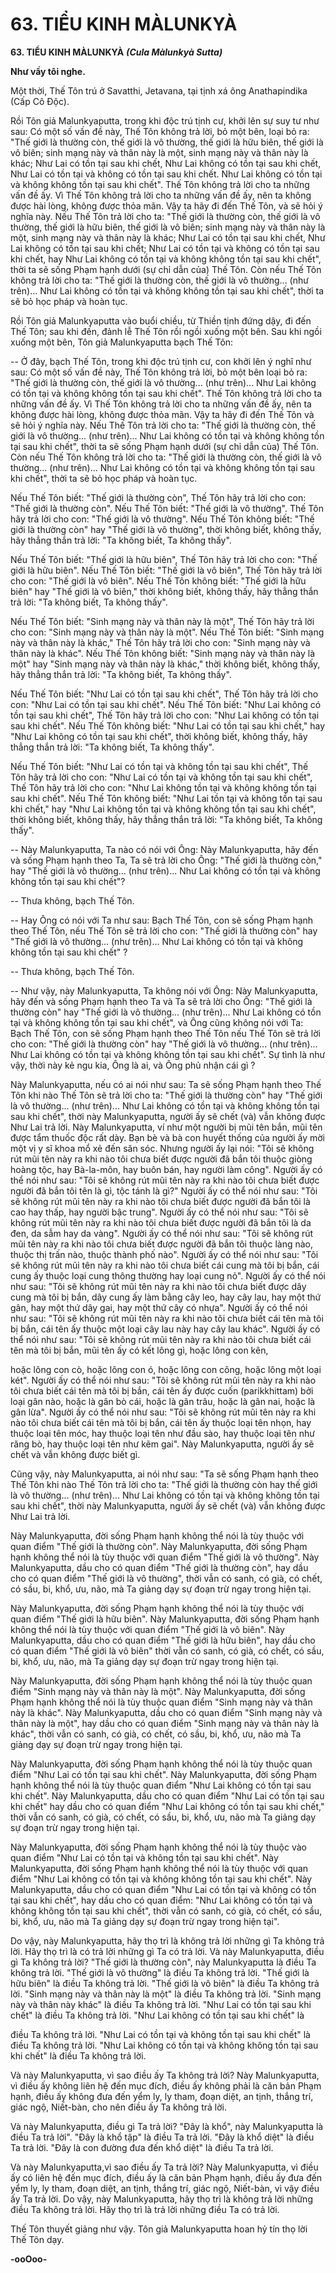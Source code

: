 # 63. TIỂU KINH MÀLUNKYÀ

**63. TIỂU KINH MÀLUNKYÀ**
***(Cula Màlunkyà Sutta)***

**Như vầy tôi nghe.**

Một thời, Thế Tôn trú ở Savatthi, Jetavana, tại tịnh xá ông Anathapindika (Cấp Cô Ðộc).

Rồi Tôn giả Malunkyaputta, trong khi độc trú tịnh cư, khởi lên sự suy tư như sau: Có một số vấn đề này,
Thế Tôn không trả lời, bỏ một bên, loại bỏ ra: "Thế giới là thường còn, thế giới là vô thường, thế giới là
hữu biên, thế giới là vô biên; sinh mạng này và thân này là một, sinh mạng này và thân này là khác; Như
Lai có tồn tại sau khi chết, Như Lai không có tồn tại sau khi chết, Như Lai có tồn tại và không có tồn tại
sau khi chết. Như Lai không có tồn tại và không không tồn tại sau khi chết". Thế Tôn không trả lời cho
ta những vấn đề ấy. Vì Thế Tôn không trả lời cho ta những vấn đề ấy, nên ta không được hài lòng,
không được thỏa mãn. Vậy ta hãy đi đến Thế Tôn, và sẽ hỏi ý nghĩa này. Nếu Thế Tôn trả lời cho ta:
"Thế giới là thường còn, thế giới là vô thường, thế giới là hữu biên, thế giới là vô biên; sinh mạng này
và thân này là một, sinh mạng này và thân này là khác; Như Lai có tồn tại sau khi chết, Như Lai không
có tồn tại sau khi chết; Như Lai có tồn tại và không có tồn tại sau khi chết, hay Như Lai không có tồn tại
và không không tồn tại sau khi chết", thời ta sẽ sống Phạm hạnh dưới (sự chỉ dẫn của) Thế Tôn. Còn nếu
Thế Tôn không trả lời cho ta: "Thế giới là thường còn, thế giới là vô thường... (như trên)... Như Lai
không có tồn tại và không không tồn tại sau khi chết", thời ta sẽ bỏ học pháp và hoàn tục.

Rồi Tôn giả Malunkyaputta vào buổi chiều, từ Thiền tịnh đứng dậy, đi đến Thế Tôn; sau khi đến, đảnh
lễ Thế Tôn rồi ngồi xuống một bên. Sau khi ngồi xuống một bên, Tôn giả Malunkyaputta bạch Thế Tôn:

-- Ở đây, bạch Thế Tôn, trong khi độc trú tịnh cư, con khởi lên ý nghĩ như sau: Có một số vấn đề này,
Thế Tôn không trả lời, bỏ một bên loại bỏ ra: "Thế giới là thường còn, thế giới là vô thường... (như
trên)... Như Lai không có tồn tại và không không tồn tại sau khi chết". Thế Tôn không trả lời cho ta
những vấn đề ấy. Vì Thế Tôn không trả lời cho ta những vấn đề ấy, nên ta không được hài lòng, không
được thỏa mãn. Vậy ta hãy đi đến Thế Tôn và sẽ hỏi ý nghĩa này. Nếu Thế Tôn trả lời cho ta: "Thế giới
là thường còn, thế giới là vô thường... (như trên)... Như Lai không có tồn tại và không không tồn tại sau
khi chết", thời ta sẽ sống Phạm hạnh dưới (sự chỉ dẫn của) Thế Tôn. Còn nếu Thế Tôn không trả lời cho
ta: "Thế giới là thường còn, thế giới là vô thường... (như trên)... Như Lai không có tồn tại và không
không tồn tại sau khi chết", thời ta sẽ bỏ học pháp và hoàn tục.

Nếu Thế Tôn biết: "Thế giới là thường còn", Thế Tôn hãy trả lời cho con: "Thế giới là thường còn". Nếu
Thế Tôn biết: "Thế giới là vô thường". Thế Tôn hãy trả lời cho con: "Thế giới là vô thường". Nếu Thế
Tôn không biết: "Thế giới là thường còn" hay "Thế giới là vô thường", thời không biết, không thấy, hãy
thẳng thắn trả lời: "Ta không biết, Ta không thấy".

Nếu Thế Tôn biết: "Thế giới là hữu biên", Thế Tôn hãy trả lời cho con: "Thế giới là hữu biên". Nếu Thế
Tôn biết: "Thế giới là vô biên", Thế Tôn hãy trả lời cho con: "Thế giới là vô biên". Nếu Thế Tôn không
biết: "Thế giới là hữu biên" hay "Thế giới là vô biên," thời không biết, không thấy, hãy thẳng thắn trả
lời: "Ta không biết, Ta không thấy".

Nếu Thế Tôn biết: "Sinh mạng này và thân này là một", Thế Tôn hãy trả lời cho con: "Sinh mạng này và
thân này là một". Nếu Thế Tôn biết: "Sinh mạng này và thân này là khác," Thế Tôn hãy trả lời cho con:
"Sinh mạng này và thân này là khác". Nếu Thế Tôn không biết: "Sinh mạng này và thân này là một" hay
"Sinh mạng này và thân này là khác," thời không biết, không thấy, hãy thẳng thắn trả lời: "Ta không
biết, Ta không thấy".

Nếu Thế Tôn biết: "Như Lai có tồn tại sau khi chết", Thế Tôn hãy trả lời cho con: "Như Lai có tồn tại
sau khi chết". Nếu Thế Tôn biết: "Như Lai không có tồn tại sau khi chết", Thế Tôn hãy trả lời cho con:
"Như Lai không có tồn tại sau khi chết". Nếu Thế Tôn không biết: "Như Lai có tồn tại sau khi chết," hay
"Như Lai không có tồn tại sau khi chết", thời không biết, không thấy, hãy thẳng thắn trả lời: "Ta không
biết, Ta không thấy".

Nếu Thế Tôn biết: "Như Lai có tồn tại và không tồn tại sau khi chết", Thế Tôn hãy trả lời cho con: "Như
Lai có tồn tại và không tồn tại sau khi chết", Thế Tôn hãy trả lời cho con: "Như Lai không tồn tại và
không không tồn tại sau khi chết". Nếu Thế Tôn không biết: "Như Lai tồn tại và không tồn tại sau khi
chết," hay "Như Lai không tồn tại và không không tồn tại sau khi chết", thời không biết, không thấy, hãy
thẳng thắn trả lời: "Ta không biết, Ta không thấy".

-- Này Malunkyaputta, Ta nào có nói với Ông: Này Malunkyaputta, hãy đến và sống Phạm hạnh theo
Ta, Ta sẽ trả lời cho Ông: "Thế giới là thường còn," hay "Thế giới là vô thường... (như trên)... Như Lai
không có tồn tại và không không tồn tại sau khi chết"?

-- Thưa không, bạch Thế Tôn.

-- Hay Ông có nói với Ta như sau: Bạch Thế Tôn, con sẽ sống Phạm hạnh theo Thế Tôn, nếu Thế Tôn sẽ
trả lời cho con: "Thế giới là thường còn" hay "Thế giới là vô thường... (như trên)... Như Lai không có
tồn tại và không không tồn tại sau khi chết" ?

-- Thưa không, bạch Thế Tôn.

-- Như vậy, này Malunkyaputta, Ta không nói với Ông: Này Malunkyaputta, hãy đến và sống Phạm
hạnh theo Ta và Ta sẽ trả lời cho Ông: "Thế giới là thường còn" hay "Thế giới là vô thường... (như
trên)... Như Lai không có tồn tại và không không tồn tại sau khi chết", và Ông cũng không nói với Ta:
Bạch Thế Tôn, con sẽ sống Phạm hạnh theo Thế Tôn nếu Thế Tôn sẽ trả lời cho con: "Thế giới là
thường còn" hay "Thế giới là vô thường... (như trên)... Như Lai không có tồn tại và không không tồn tại
sau khi chết". Sự tình là như vậy, thời này kẻ ngu kia, Ông là ai, và Ông phủ nhận cái gì ?

Này Malunkyaputta, nếu có ai nói như sau: Ta sẽ sống Phạm hạnh theo Thế Tôn khi nào Thế Tôn sẽ trả
lời cho ta: "Thế giới là thường còn" hay "Thế giới là vô thường... (như trên)... Như Lai không có tồn tại
và không không tồn tại sau khi chết", thời này Malunkyaputta, người ấy sẽ chết (và) vẫn không được
Như Lai trả lời. Này Malunkyaputta, ví như một người bị mũi tên bắn, mũi tên được tẩm thuốc độc rất
dày. Bạn bè và bà con huyết thống của người ấy mời một vị y sĩ khoa mổ xẻ đến săn sóc. Nhưng người
ấy lại nói: "Tôi sẽ không rút mũi tên này ra khi nào tôi chưa biết được người đã bắn tôi thuộc giòng
hoàng tộc, hay Bà-la-môn, hay buôn bán, hay người làm công". Người ấy có thể nói như sau: "Tôi sẽ
không rút mũi tên này ra khi nào tôi chưa biết được người đã bắn tôi tên là gì, tộc tánh là gì?" Người ấy
có thể nói như sau: "Tôi sẽ không rút mũi tên này ra khi nào tôi chưa biết được người đã bắn tôi là cao
hay thấp, hay người bậc trung". Người ấy có thể nói như sau: "Tôi sẽ không rút mũi tên này ra khi nào
tôi chưa biết được người đã bắn tôi là da đen, da sẫm hay da vàng". Người ấy có thể nói như sau: "Tôi sẽ
không rút mũi tên này ra khi nào tôi chưa biết được người đã bắn tôi thuộc làng nào, thuộc thị trấn nào,
thuộc thành phố nào". Người ấy có thể nói như sau: "Tôi sẽ không rút mũi tên này ra khi nào tôi chưa
biết cái cung mà tôi bị bắn, cái cung ấy thuộc loại cung thông thường hay loại cung nỏ". Người ấy có thể
nói như sau: "Tôi sẽ không rút mũi tên này ra khi nào tôi chưa biết được dây cung mà tôi bị bắn, dây
cung ấy làm bằng cây leo, hay cây lau, hay một thứ gân, hay một thứ dây gai, hay một thứ cây có nhựa".
Người ấy có thể nói như sau: "Tôi sẽ không rút mũi tên này ra khi nào tôi chưa biết cái tên mà tôi bị bắn,
cái tên ấy thuộc một loại cây lau này hay cây lau khác". Người ấy có thể nói như sau: "Tôi sẽ không rút
mũi tên này ra khi nào tôi chưa biết cái tên mà tôi bị bắn, mũi tên ấy có kết lông gì, hoặc lông con kên,

hoặc lông con cò, hoặc lông con ó, hoặc lông con công, hoặc lông một loại két". Người ấy có thể nói
như sau: "Tôi sẽ không rút mũi tên này ra khi nào tôi chưa biết cái tên mà tôi bị bắn, cái tên ấy được
cuốn (parikkhittam) bởi loại gân nào, hoặc là gân bò cái, hoặc là gân trâu, hoặc là gân nai, hoặc là gân
lừa". Người ấy có thể nói như sau: "Tôi sẽ không rút mũi tên này ra khi nào tôi chưa biết cái tên mà tôi
bị bắn, cái tên ấy thuộc loại tên nhọn, hay thuộc loại tên móc, hay thuộc loại tên như đầu sào, hay thuộc
loại tên như răng bò, hay thuộc loại tên như kẽm gai". Này Malunkyaputta, người ấy sẽ chết và vẫn
không được biết gì.

Cũng vậy, này Malunkyaputta, ai nói như sau: "Ta sẽ sống Phạm hạnh theo Thế Tôn khi nào Thế Tôn
trả lời cho ta: "Thế giới là thường còn hay thế giới là vô thường... (như trên)... Như Lai không có tồn tại
và không không tồn tại sau khi chết", thời này Malunkyaputta, người ấy sẽ chết (và) vẫn không được
Như Lai trả lời.

Này Malunkyaputta, đời sống Phạm hạnh không thể nói là tùy thuộc với quan điểm "Thế giới là thường
còn". Này Malunkyaputta, đời sống Phạm hạnh không thể nói là tùy thuộc với quan điểm "Thế giới là vô
thường". Này Malunkyaputta, dầu cho có quan điểm "Thế giới là thường còn", hay dầu cho có quan
điểm "Thế giới là vô thường", thời vẫn có sanh, có già, có chết, có sầu, bi, khổ, ưu, não, mà Ta giảng
dạy sự đoạn trừ ngay trong hiện tại.

Này Malunkyaputta, đời sống Phạm hạnh không thể nói là tùy thuộc với quan điểm "Thế giới là hữu
biên". Này Malunkyaputta, đời sống Phạm hạnh không thể nói là tùy thuộc với quan điểm "Thế giới là
vô biên". Này Malunkyaputta, dầu cho có quan điểm "Thế giới là hữu biên", hay dầu cho có quan điểm
"Thế giới là vô biên" thời vẫn có sanh, có già, có chết, có sầu, bi, khổ, ưu, não, mà Ta giảng dạy sự đoạn
trừ ngay trong hiện tại.

Này Malunkyaputta, đời sống Phạm hạnh không thể nói là tùy thuộc quan điểm "Sinh mạng này và thân
này là một". Này Malunkyaputta, đời sống Phạm hạnh không thể nói là tùy thuộc quan điểm "Sinh mạng
này và thân này là khác". Này Malunkyaputta, dầu cho có quan điểm "Sinh mạng này và thân này là
một", hay dầu cho có quan điểm "Sinh mạng này và thân này là khác", thời vẫn có sanh, có già, có chết,
có sầu, bi, khổ, ưu, não mà Ta giảng dạy sự đoạn trừ ngay trong hiện tại.

Này Malunkyaputta, đời sống Phạm hạnh không thể nói là tùy thuộc quan điểm "Như Lai có tồn tại sau
khi chết". Này Malunkyaputta, đời sống Phạm hạnh không thể nói là tùy thuộc quan điểm "Như Lai
không có tồn tại sau khi chết". Này Malunkyaputta, dầu cho có quan điểm "Như Lai có tồn tại sau khi
chết" hay dầu cho có quan điểm "Như Lai không có tồn tại sau khi chết," thời vẫn có sanh, có già, có
chết, có sầu, bi, khổ, ưu, não mà Ta giảng dạy sự đoạn trừ ngay trong hiện tại.

Này Malunkyaputta, đời sống Phạm hạnh không thể nói là tùy thuộc vào quan điểm "Như Lai có tồn tại
và không tồn tại sau khi chết". Này Malunkyaputta, đời sống Phạm hạnh không thể nói là tùy thuộc với
quan điểm "Như Lai không có tồn tại và không không tồn tại sau khi chết". Này Malunkyaputta, dầu cho
có quan điểm "Như Lai có tồn tại và không có tồn tại sau khi chết", hay dầu cho có quan điểm: "Như Lai
không có tồn tại và không không tồn tại sau khi chết", thời vẫn có sanh, có già, có chết, có sầu, bi, khổ,
ưu, não mà Ta giảng dạy sự đoạn trừ ngay trong hiện tại".

Do vậy, này Malunkyaputta, hãy thọ trì là không trả lời những gì Ta không trả lời. Hãy thọ trì là có trả
lời những gì Ta có trả lời. Và này Malunkyaputta, điều gì Ta không trả lời? "Thế giới là thường còn",
này Malunkyaputta là điều Ta không trả lời. "Thế giới là vô thường" là điều Ta không trả lời. "Thế giới
là hữu biên" là điều Ta không trả lời. "Thế giới là vô biên" là điều Ta không trả lời. "Sinh mạng này và
thân này là một" là điều Ta không trả lời. "Sinh mạng này và thân này khác" là điều Ta không trả lời.
"Như Lai có tồn tại sau khi chết" là điều Ta không trả lời. "Như Lai không có tồn tại sau khi chết" là

điều Ta không trả lời. "Như Lai có tồn tại và không tồn tại sau khi chết" là điều Ta không trả lời. "Như
Lai không có tồn tại và không không tồn tại sau khi chết" là điều Ta không trả lời.

Và này Malunkyaputta, vì sao điều ấy Ta không trả lời? Này Malunkyaputta, vì điều ấy không liên hệ
đến mục đích, điều ấy không phải là căn bản Phạm hạnh, điều ấy không đưa đến yểm ly, ly tham, đoạn
diệt, an tịnh, thắng trí, giác ngộ, Niết-bàn, cho nên điều ấy Ta không trả lời.

Và này Malunkyaputta, điều gì Ta trả lời? "Ðây là khổ", này Malunkyaputta là điều Ta trả lời". "Ðây là
khổ tập" là điều Ta trả lời. "Ðây là khổ diệt" là điều Ta trả lời. "Ðây là con đường đưa đến khổ diệt" là
điều Ta trả lời.

Và này Malunkyaputta,vì sao điều ấy Ta trả lời? Này Malunkyaputta, vì điều ấy có liên hệ đến mục
đích, điều ấy là căn bản Phạm hạnh, điều ấy đưa đến yểm ly, ly tham, đoạn diệt, an tịnh, thắng trí, giác
ngộ, Niết-bàn, vì vậy điều ấy Ta trả lời. Do vậy, này Malunkyaputta, hãy thọ trì là không trả lời những
điều Ta không trả lời. Hãy thọ trì là trả lời những điều Ta có trả lời.

Thế Tôn thuyết giảng như vậy. Tôn giả Malunkyaputta hoan hỷ tín thọ lời Thế Tôn dạy.

**-ooOoo-**

